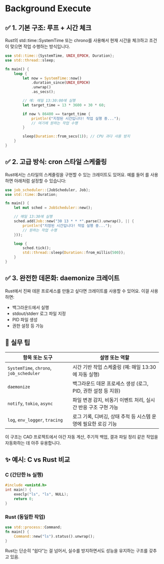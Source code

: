 # Background Execute

## ✅ 1. 기본 구조: 루프 + 시간 체크
Rust의 std::time::SystemTime 또는 chrono를 사용해서 현재 시간을 체크하고 조건이 맞으면 작업 수행하는 방식입니다.

```rust
use std::time::{SystemTime, UNIX_EPOCH, Duration};
use std::thread::sleep;

fn main() {
    loop {
        let now = SystemTime::now()
            .duration_since(UNIX_EPOCH)
            .unwrap()
            .as_secs();

        // 예: 매일 13:30:00에 실행
        let target_time = 13 * 3600 + 30 * 60;

        if now % 86400 == target_time {
            println!("지정된 시간입니다! 작업 실행 중...");
            // 여기에 원하는 작업 수행
        }

        sleep(Duration::from_secs(1)); // CPU 과다 사용 방지
    }
}
```


## ✅ 2. 고급 방식: cron 스타일 스케줄링
Rust에서는  스타일의 스케줄링을 구현할 수 있는 크레이트도 있어요. 예를 들어 를 사용하면 아래처럼 설정할 수 있습니다:
```rust
use job_scheduler::{JobScheduler, Job};
use std::time::Duration;

fn main() {
    let mut sched = JobScheduler::new();

    // 매일 13:30에 실행
    sched.add(Job::new("30 13 * * *".parse().unwrap(), || {
        println!("지정된 시간입니다! 작업 실행 중...");
        // 원하는 작업 수행
    }));

    loop {
        sched.tick();
        std::thread::sleep(Duration::from_millis(500));
    }
}
```


## ✅ 3. 완전한 데몬화: daemonize 크레이트
Rust에서 진짜 데몬 프로세스를 만들고 싶다면  크레이트를 사용할 수 있어요. 이걸 사용하면:
- 백그라운드에서 실행
- stdout/stderr 로그 파일 지정
- PID 파일 생성
- 권한 설정 등 가능


## 🧠 실무 팁

| 항목 또는 도구                  | 설명 또는 역할                                               |
|----------------------------------|--------------------------------------------------------------|
| `SystemTime`, `chrono`, `job_scheduler` | 시간 기반 작업 스케줄링 (예: 매일 13:30에 자동 실행)             |
| `daemonize`                      | 백그라운드 데몬 프로세스 생성 (로그, PID, 권한 설정 등 지원)     |
| `notify`, `tokio`, `async`       | 파일 변경 감지, 비동기 이벤트 처리, 실시간 반응 구조 구현 가능     |
| `log`, `env_logger`, `tracing`   | 로그 기록, 디버깅, 상태 추적 등 시스템 운영에 필요한 로깅 기능     |

이 구조는 CAD 프로젝트에서 야간 자동 계산, 주기적 백업, 결과 파일 정리 같은 작업을 자동화하는 데 아주 유용합니다.

## ✨ 예시: C vs Rust 비교
### C (간단한 ls 실행)
```cpp
#include <unistd.h>
int main() {
    execlp("ls", "ls", NULL);
    return 0;
}
```

### Rust (동일한 작업)
```rust
use std::process::Command;
fn main() {
    Command::new("ls").status().unwrap();
}
```

Rust는 단순히 “쉽다”는 걸 넘어서, 실수를 방지하면서도 성능을 유지하는 구조를 갖추고 있음.


